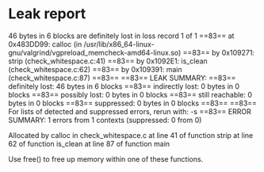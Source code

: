 # Leak report

46 bytes in 6 blocks are definitely lost in loss record 1 of 1
==83==    at 0x483DD99: calloc (in /usr/lib/x86_64-linux-gnu/valgrind/vgpreload_memcheck-amd64-linux.so)
==83==    by 0x109271: strip (check_whitespace.c:41)
==83==    by 0x1092E1: is_clean (check_whitespace.c:62)
==83==    by 0x109391: main (check_whitespace.c:87)
==83==
==83== LEAK SUMMARY:
==83==    definitely lost: 46 bytes in 6 blocks
==83==    indirectly lost: 0 bytes in 0 blocks
==83==      possibly lost: 0 bytes in 0 blocks
==83==    still reachable: 0 bytes in 0 blocks
==83==         suppressed: 0 bytes in 0 blocks
==83==
==83== For lists of detected and suppressed errors, rerun with: -s
==83== ERROR SUMMARY: 1 errors from 1 contexts (suppressed: 0 from 0)

Allocated by calloc in check_whitespace.c
at line 41 of function strip
at line 62 of function is_clean
at line 87 of function main

Use free() to free up memory within one of these functions.

